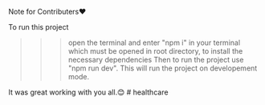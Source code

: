 Note for Contributers❤️

To run this project
>>> open the terminal and enter "npm i" in your terminal which must be opened in root directory, to install the necessary dependencies
>>> Then to run the project use "npm run dev". This will run the project on developement mode.

It was great working with you all.😊
#   h e a l t h c a r e  
 